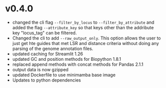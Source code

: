 # v0.4.0

*  changed the cli flag `--filter_by_locus` to `--filter_by_attribute`  and added the flag `--attribute_key` so that keys other than the addribute key "locus_tag" can be filtered.
*  Changed the cli to add `--raw_output_only`. This option allows the user to just get hte guides that met LSR and distance criteria without doing any parsing of the genome annotation files.
*  updated caching for Streamlit 1.26
*  updated GC and position methods for Biopython 1.8.1
*  replaced append methods with concat methods for Pandas 2.1.1
*  output data is now gzipped
*  updated Dockerfile to use minimamba base image
*  Updates to python dependencies


